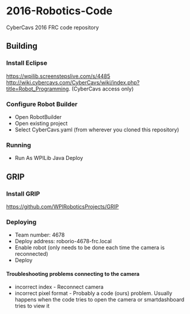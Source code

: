 # 2016-Robotics-Code
CyberCavs 2016 FRC code repository

## Building

### Install Eclipse

https://wpilib.screenstepslive.com/s/4485
http://wiki.cybercavs.com/CyberCavs/wiki/index.php?title=Robot_Programming. (CyberCavs access only)

### Configure Robot Builder

* Open RobotBuilder
* Open existing project
* Select CyberCavs.yaml (from wherever you cloned this repository)

### Running

* Run As WPILib Java Deploy

## GRIP

### Install GRIP

https://github.com/WPIRoboticsProjects/GRIP

### Deploying

* Team number: 4678
* Deploy address: roborio-4678-frc.local
* Enable robot (only needs to be done each time the camera is reconnected)
* Deploy

#### Troubleshooting problems connecting to the camera

* incorrect index - Reconnect camera
* incorrect pixel format - Probably a code (ours) problem. Usually happens when the code tries to open the camera or smartdashboard tries to view it
